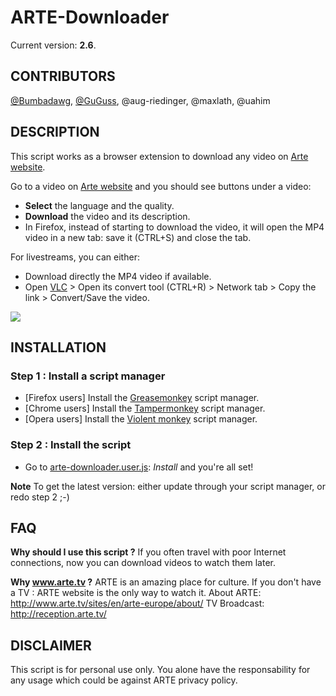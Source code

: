 ARTE-Downloader
=================

Current version: **2.6**.

CONTRIBUTORS
-----------

[@Bumbadawg](https://github.com/Bumbadawg), [@GuGuss](https://github.com/GuGuss), @aug-riedinger, @maxlath, @uahim

DESCRIPTION
-----------

This script works as a browser extension to download any video on [Arte website](http://www.arte.tv/).

Go to a video on [Arte website](http://www.arte.tv/) and you should see buttons under a video:

* **Select** the language and the quality.
* **Download** the video and its description.
* In Firefox, instead of starting to download the video, it will open the MP4 video in a new tab: save it (CTRL+S) and close the tab.

For livestreams, you can either:
* Download directly the MP4 video if available.
* Open [VLC](http://www.videolan.org/vlc/) > Open its convert tool (CTRL+R) > Network tab > Copy the link > Convert/Save the video.

![](http://i.imgur.com/GjvVHLv.jpg)

INSTALLATION
------------
### Step 1 : Install a script manager
* [Firefox users] Install the [Greasemonkey](https://addons.mozilla.org/en-US/firefox/addon/greasemonkey/) script manager.
* [Chrome users] Install the [Tampermonkey](https://chrome.google.com/webstore/detail/tampermonkey/dhdgffkkebhmkfjojejmpbldmpobfkfo) script manager.
* [Opera users] Install the [Violent monkey](https://addons.opera.com/fr/extensions/details/violent-monkey) script manager.

### Step 2 : Install the script
* Go to [arte-downloader.user.js](../../raw/master/arte-downloader.user.js): *Install* and you're all set!

**Note** To get the latest version: either update through your script manager, or redo step 2 ;-)

FAQ
---

**Why should I use this script ?**
If you often travel with poor Internet connections, now you can download videos to watch them later.

**Why www.arte.tv ?**
ARTE is an amazing place for culture. If you don't have a TV : ARTE website is the only way to watch it.
About ARTE: http://www.arte.tv/sites/en/arte-europe/about/
TV Broadcast: http://reception.arte.tv/


DISCLAIMER
-------

This script is for personal use only. You alone have the responsability for any usage which could be against ARTE privacy policy.
